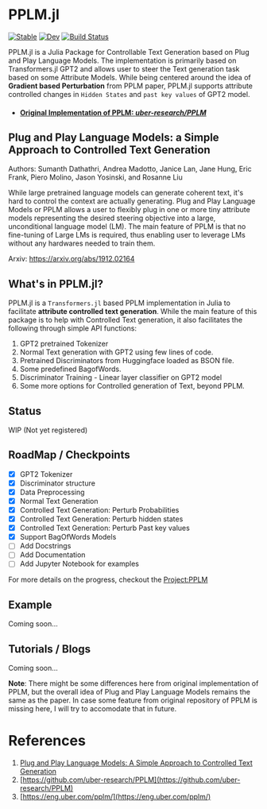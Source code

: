 # PPLM.jl

[![Stable](https://img.shields.io/badge/docs-stable-blue.svg)](https://adarshkumar712.github.io/PPLM.jl/stable)
[![Dev](https://img.shields.io/badge/docs-dev-blue.svg)](https://adarshkumar712.github.io/PPLM.jl/dev)
[![Build Status](https://github.com/adarshkumar712/PPLM.jl/workflows/CI/badge.svg)](https://github.com/adarshkumar712/PPLM.jl/actions)

PPLM.jl is a Julia Package for Controllable Text Generation based on Plug and Play Language Models. The implementation is primarily based on 
Transformers.jl GPT2 and allows user to steer the Text generation task based on some Attribute Models. While being centered around the idea of <b>Gradient based Perturbation</b> from PPLM paper, PPLM.jl supports attribute controlled changes in `Hidden States` and `past key values` of GPT2 model. 

- #### [Original Implementation of PPLM: *uber-research/PPLM*](https://github.com/uber-research/PPLM)

## Plug and Play Language Models: a Simple Approach to Controlled Text Generation

Authors: Sumanth Dathathri, Andrea Madotto, Janice Lan, Jane Hung, Eric Frank, Piero Molino, Jason Yosinski, and Rosanne Liu 

While large pretrained language models can generate coherent text, it's hard to control the context are actually generating. 
Plug and Play Language Models or PPLM allows a user to flexibly plug in one or more tiny attribute models representing the desired steering objective into a large, unconditional language model (LM). The main feature of PPLM is that no fine-tuning of Large LMs is required, thus enabling user to leverage LMs without any hardwares needed to train them.

Arxiv: https://arxiv.org/abs/1912.02164

## What's in PPLM.jl?

PPLM.jl is a `Transformers.jl` based PPLM implementation in Julia to facilitate <b>attribute controlled text generation</b>. While the main feature of this package is to help with Controlled Text generation, it also facilitates the following through simple API functions: 

1) GPT2 pretrained Tokenizer
2) Normal Text generation with GPT2 using few lines of code.
3) Pretrained Discriminators from Huggingface loaded as BSON file. 
4) Some predefined BagofWords.
6) Discriminator Training -  Linear layer classifier on GPT2 model
7) Some more options for Controlled generation of Text, beyond PPLM.

## Status

WIP (Not yet registered)

## RoadMap / Checkpoints

- [x] GPT2 Tokenizer
- [x] Discriminator structure
- [x] Data Preprocessing
- [x] Normal Text Generation
- [x] Controlled Text Generation: Perturb Probabilities
- [x] Controlled Text Generation: Perturb hidden states
- [x] Controlled Text Generation: Perturb Past key values
- [x] Support BagOfWords Models
- [ ] Add Docstrings
- [ ] Add Documentation
- [ ] Add Jupyter Notebook for examples

For more details on the progress, checkout the [Project:PPLM](https://github.com/AdarshKumar712/PPLM.jl/projects/1)

## Example

Coming soon...

## Tutorials / Blogs

Coming soon...

**Note**: There might be some differences here from original implementation of PPLM, but the overall idea of Plug and Play Language Models remains the same as the paper. In case some feature from original repository of PPLM is missing here, I will try to accomodate that in future. 

# References 

1) [Plug and Play Language Models: A Simple Approach to Controlled Text Generation](https://arxiv.org/abs/1912.02164)
2) [https://github.com/uber-research/PPLM](https://github.com/uber-research/PPLM)
3) [https://eng.uber.com/pplm/](https://eng.uber.com/pplm/)
